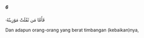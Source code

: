 ##### 6

<span class="ayah">فَأَمَّا مَن ثَقُلَتْ مَوَٰزِينُهُۥ</span>

<span class="ayah_translation">Dan adapun orang-orang yang berat timbangan (kebaikan)nya,</span>
